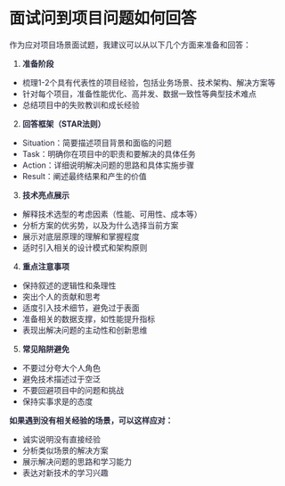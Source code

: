# 面试问到项目问题如何回答

<font style="color:rgba(6, 8, 31, 0.88);">作为应对项目场景面试题，我建议可以从以下几个方面来准备和回答：</font>

1. **<font style="color:rgba(6, 8, 31, 0.88);">准备阶段</font>**

+ <font style="color:rgba(6, 8, 31, 0.88);">梳理1-2个具有代表性的项目经验，包括业务场景、技术架构、解决方案等</font>
+ <font style="color:rgba(6, 8, 31, 0.88);">针对每个项目，准备性能优化、高并发、数据一致性等典型技术难点</font>
+ <font style="color:rgba(6, 8, 31, 0.88);">总结项目中的失败教训和成长经验</font>

2. **<font style="color:rgba(6, 8, 31, 0.88);">回答框架（STAR法则）</font>**

+ <font style="color:rgba(6, 8, 31, 0.88);">Situation：简要描述项目背景和面临的问题</font>
+ <font style="color:rgba(6, 8, 31, 0.88);">Task：明确你在项目中的职责和要解决的具体任务</font>
+ <font style="color:rgba(6, 8, 31, 0.88);">Action：详细说明解决问题的思路和具体实施步骤</font>
+ <font style="color:rgba(6, 8, 31, 0.88);">Result：阐述最终结果和产生的价值</font>

3. **<font style="color:rgba(6, 8, 31, 0.88);">技术亮点展示</font>**

+ <font style="color:rgba(6, 8, 31, 0.88);">解释技术选型的考虑因素（性能、可用性、成本等）</font>
+ <font style="color:rgba(6, 8, 31, 0.88);">分析方案的优劣势，以及为什么选择当前方案</font>
+ <font style="color:rgba(6, 8, 31, 0.88);">展示对底层原理的理解和掌握程度</font>
+ <font style="color:rgba(6, 8, 31, 0.88);">适时引入相关的设计模式和架构原则</font>

4. **<font style="color:rgba(6, 8, 31, 0.88);">重点注意事项</font>**

+ <font style="color:rgba(6, 8, 31, 0.88);">保持叙述的逻辑性和条理性</font>
+ <font style="color:rgba(6, 8, 31, 0.88);">突出个人的贡献和思考</font>
+ <font style="color:rgba(6, 8, 31, 0.88);">适度引入技术细节，避免过于表面</font>
+ <font style="color:rgba(6, 8, 31, 0.88);">准备相关的数据支撑，如性能提升指标</font>
+ <font style="color:rgba(6, 8, 31, 0.88);">表现出解决问题的主动性和创新思维</font>

5. **<font style="color:rgba(6, 8, 31, 0.88);">常见陷阱避免</font>**

+ <font style="color:rgba(6, 8, 31, 0.88);">不要过分夸大个人角色</font>
+ <font style="color:rgba(6, 8, 31, 0.88);">避免技术描述过于空泛</font>
+ <font style="color:rgba(6, 8, 31, 0.88);">不要回避项目中的问题和挑战</font>
+ <font style="color:rgba(6, 8, 31, 0.88);">保持实事求是的态度</font>

**<font style="color:rgba(6, 8, 31, 0.88);">如果遇到没有相关经验的场景，可以这样应对：</font>**

+ <font style="color:rgba(6, 8, 31, 0.88);">诚实说明没有直接经验</font>
+ <font style="color:rgba(6, 8, 31, 0.88);">分析类似场景的解决方案</font>
+ <font style="color:rgba(6, 8, 31, 0.88);">展示解决问题的思路和学习能力</font>
+ <font style="color:rgba(6, 8, 31, 0.88);">表达对新技术的学习兴趣</font>
